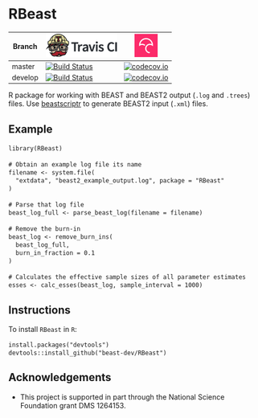 # RBeast

Branch|[![Travis CI logo](TravisCI.png)](https://travis-ci.org)|[![Codecov logo](Codecov.png)](https://www.codecov.io)
---|---|---
master|[![Build Status](https://travis-ci.org/beast-dev/RBeast.svg?branch=master)](https://travis-ci.org/beast-dev/RBeast)|[![codecov.io](https://codecov.io/github/beast-dev/RBeast/coverage.svg?branch=master)](https://codecov.io/github/beast-dev/RBeast/branch/master)
develop|[![Build Status](https://travis-ci.org/beast-dev/RBeast.svg?branch=develop)](https://travis-ci.org/beast-dev/RBeast)|[![codecov.io](https://codecov.io/github/beast-dev/RBeast/coverage.svg?branch=develop)](https://codecov.io/github/beast-dev/RBeast/branch/develop)

R package for working with BEAST and BEAST2 output (`.log` and `.trees`) files. 
Use [beastscriptr](https://github.com/richelbilderbeek/beastscriptr) to generate BEAST2 input (`.xml`) files.


## Example

```
library(RBeast)

# Obtain an example log file its name
filename <- system.file(
  "extdata", "beast2_example_output.log", package = "RBeast"
)

# Parse that log file
beast_log_full <- parse_beast_log(filename = filename)

# Remove the burn-in
beast_log <- remove_burn_ins(
  beast_log_full,
  burn_in_fraction = 0.1
)

# Calculates the effective sample sizes of all parameter estimates
esses <- calc_esses(beast_log, sample_interval = 1000)
```

## Instructions

To install `RBeast` in `R`:

```{r}
install.packages("devtools")
devtools::install_github("beast-dev/RBeast")
```

## Acknowledgements

 * This project is supported in part through the National Science Foundation grant DMS 1264153.
